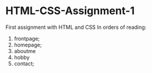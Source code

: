 # HTML-CSS-Assignment-1
First assignment with HTML and CSS
In orders of reading:
1. frontpage;
2. homepage;
3. aboutme
4. hobby
5. contact;
